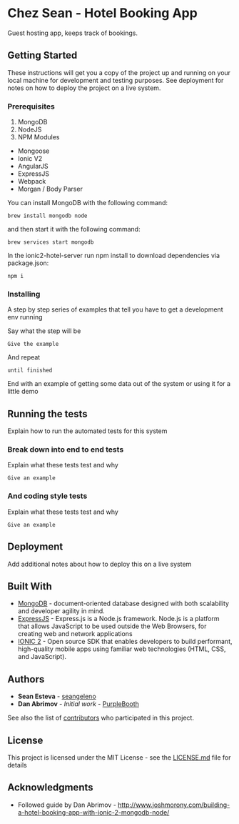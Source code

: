 # Chez Sean - Hotel Booking App

Guest hosting app, keeps track of bookings.

## Getting Started

These instructions will get you a copy of the project up and running on your local machine for development and testing purposes. See deployment for notes on how to deploy the project on a live system.

### Prerequisites

1. MongoDB
2. NodeJS
3. NPM Modules
  - Mongoose
  - Ionic V2
  - AngularJS
  - ExpressJS
  - Webpack
  - Morgan / Body Parser

You can install MongoDB with the following command:

```
brew install mongodb node
```

and then start it with the following command:
```
brew services start mongodb
```
In the ionic2-hotel-server run npm install to download dependencies via package.json:
```
npm i
```

### Installing

A step by step series of examples that tell you have to get a development env running

Say what the step will be

```
Give the example
```

And repeat

```
until finished
```

End with an example of getting some data out of the system or using it for a little demo

## Running the tests

Explain how to run the automated tests for this system

### Break down into end to end tests

Explain what these tests test and why

```
Give an example
```

### And coding style tests

Explain what these tests test and why

```
Give an example
```

## Deployment

Add additional notes about how to deploy this on a live system

## Built With

* [MongoDB](https://docs.mongodb.com/manual/) - document-oriented database designed with both scalability and developer agility in mind.
* [ExpressJS](http://expressjs.com/en/api.html) - Express.js is a Node.js framework. Node.js is a platform that allows JavaScript to be used outside the Web Browsers, for creating web and network applications
* [IONIC 2](ionicframework.com/docs/v2/) -  Open source SDK that enables developers to build performant, high-quality mobile apps using familiar web technologies (HTML, CSS, and JavaScript).

## Authors

* **Sean Esteva** - [seangeleno](https://github.com/seangeleno)
* **Dan Abrimov** - *Initial work* - [PurpleBooth](https://github.com/PurpleBooth)

See also the list of [contributors](https://github.com/your/project/contributors) who participated in this project.

## License

This project is licensed under the MIT License - see the [LICENSE.md](LICENSE.md) file for details

## Acknowledgments

* Followed guide by Dan Abrimov - http://www.joshmorony.com/building-a-hotel-booking-app-with-ionic-2-mongodb-node/

